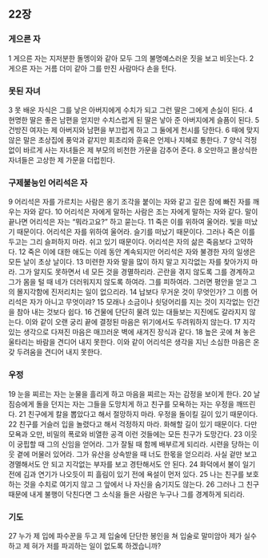 ## 22장
### 게으른 자
1 게으른 자는 지저분한 돌멩이와 같아 모두 그의 불명예스러운 짓을 보고 비웃는다.
2 게으른 자는 거름 더미 같아 그를 만진 사람마다 손을 턴다.
### 못된 자녀
3 못 배운 자식은 그를 낳은 아버지에게 수치가 되고 그런 딸은 그에게 손실이 된다.
4 현명한 딸은 좋은 남편을 얻지만 수치스럽게 된 딸은 낳아 준 아버지에게 슬픔이 된다.
5 건방진 여자는 제 아버지와 남편을 부끄럽게 하고 그 둘에게 천시를 당한다.
6 때에 맞지 않은 말은 초상집에 풍악과 같지만 회초리와 훈육은 언제나 지혜로 통한다.
7 양식 걱정 없이 바르게 사는 자녀들은 제 부모의 비천한 가문을 감추어 준다.
8 오만하고 몰상식한 자녀들은 고상한 제 가문을 더럽힌다.
### 구제불능인 어리석은 자
9 어리석은 자를 가르치는 사람은 옹기 조각을 붙이는 자와 같고 깊은 잠에 빠진 자를 깨우는 자와 같다.
10 어리석은 자에게 말하는 사람은 조는 자에게 말하는 자와 같다. 말이 끝나면 어리석은 자는 “뭐라고요?” 하고 묻는다.
11 죽은 이를 위하여 울어라. 빛을 떠났기 때문이다. 어리석은 자를 위하여 울어라. 슬기를 떠났기 때문이다. 그러나 죽은 이를 두고는 그리 슬퍼하지 마라. 쉬고 있기 때문이다. 어리석은 자의 삶은 죽음보다 고약하다.
12 죽은 이에 대한 애도는 이레 동안 계속되지만 어리석은 자와 불경한 자의 일생은 모든 날이 초상 날이다.
13 미련한 자와 말을 많이 하지 말고 지각없는 자를 찾아가지 마라. 그가 알지도 못하면서 네 모든 것을 경멸하리라. 곤란을 겪지 않도록 그를 경계하고 그가 몸을 털 때 네가 더러워지지 않도록 하여라. 그를 피하여라. 그러면 평안을 얻고 그의 몰지각함에 진저리치는 일이 없으리라.
14 납보다 무거운 것이 무엇인가? 그 이름 어리석은 자가 아니고 무엇이랴?
15 모래나 소금이나 쇳덩어리를 지는 것이 지각없는 인간을 참아 내는 것보다 쉽다.
16 건물에 단단히 물려 있는 대들보는 지진에도 갈라지지 않는다. 이와 같이 오랜 궁리 끝에 결정된 마음은 위기에서도 두려워하지 않는다.
17 지각 있는 생각으로 다져진 마음은 매끄러운 벽에 새겨진 장식과 같다.
18 높은 곳에 쳐 놓은 울타리는 바람을 견디어 내지 못한다. 이와 같이 어리석은 생각을 지닌 소심한 마음은 온갖 두려움을 견디어 내지 못한다.
### 우정
19 눈을 찌르는 자는 눈물을 흘리게 하고 마음을 찌르는 자는 감정을 보이게 한다.
20 날짐승에게 돌을 던지는 자는 그들을 도망치게 하고 친구를 모욕하는 자는 우정을 깨뜨린다.
21 친구에게 칼을 뽑았다고 해서 절망하지 마라. 우정을 돌이킬 길이 있기 때문이다.
22 친구를 거슬러 입을 놀렸다고 해서 걱정하지 마라. 화해할 길이 있기 때문이다. 다만 모욕과 오만, 비밀의 폭로와 비열한 공격 이런 것들에는 모든 친구가 도망간다.
23 이웃이 궁핍할 때 그의 신임을 얻어라. 그가 잘될 때 함께 배부르게 되리라. 시련을 당하는 이웃 곁에 머물러 있어라. 그가 유산을 상속받을 때 너도 한몫을 얻으리라. 사실 겉만 보고 경멸해서도 안 되고 지각없는 부자를 보고 경탄해서도 안 된다.
24 화덕에서 불이 일기 전에 김과 연기가 나오듯이 피 흘림이 있기 전에 욕설이 먼저 있다.
25 나는 친구를 보호하는 것을 수치로 여기지 않고 그 앞에서 나 자신을 숨기지도 않는다.
26 그러나 그 친구 때문에 내게 불행이 닥친다면 그 소식을 들은 사람은 누구나 그를 경계하게 되리라.
### 기도
27 누가 제 입에 파수꾼을 두고 제 입술에 단단한 봉인을 쳐 입술로 말미암아 제가 실수하고 제 혀가 저를 파괴하는 일이 없도록 하겠습니까?
